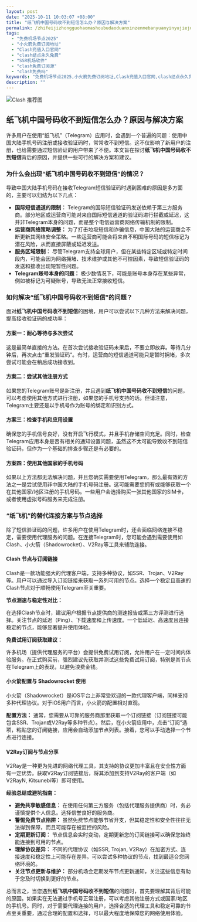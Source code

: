 ```yaml
---
layout: post
date: "2025-10-11 10:03:07 +08:00"
title: "纸飞机中国号码收不到短信怎么办？原因与解决方案"
permalink: /zhifeijizhongguohaomashoubudaoduanxinzenmebanyuanyinyujiejuefangan/
tags:
  - "免费机场节点2025"
  - "小火箭免费订阅地址"
  - "Clash充值入口官网"
  - "clash结点永久免费"
  - "SSR机场软件"
  - "clash免费订阅源"
  - "clash免费吗"
keywords: "免费机场节点2025,小火箭免费订阅地址,Clash充值入口官网,clash结点永久免费,SSR机场软件,clash免费订阅源,clash免费吗"
description: ""
---
```


![Clash 推荐图](https://clashjd.github.io/assets/img/小火箭节点购买.png)

## 纸飞机中国号码收不到短信怎么办？原因与解决方案


<p>许多用户在使用“纸飞机”（Telegram）应用时，会遇到一个普遍的问题：使用中国大陆手机号码注册或接收验证码时，常常收不到短信。这不仅影响了新用户的注册，也给需要通过短信验证的用户带来了不便。本文旨在探讨<strong>纸飞机中国号码收不到短信</strong>背后的原因，并提供一些可行的解决方案和建议。</p>

<h3>为什么会出现“纸飞机中国号码收不到短信”的情况？</h3>

<p>导致中国大陆手机号码在接收Telegram短信验证码时遇到困难的原因是多方面的，主要可以归结为以下几点：</p>

<ul>
    <li><strong>国际短信通道的限制：</strong> Telegram的国际短信验证码发送依赖于第三方服务商。部分地区或运营商可能对来自国际短信通道的验证码进行拦截或延迟，这并非Telegram本身的问题，而是整个电信运营商网络传输机制的限制。</li>
    <li><strong>运营商网络策略调整：</strong> 为了打击垃圾短信和诈骗信息，中国大陆的运营商会不断更新其网络安全策略。一些运营商可能会将来自不明国际号码的短信标记为潜在风险，从而直接屏蔽或延迟发送。</li>
    <li><strong>服务区域限制：</strong> 尽管Telegram支持全球用户，但在某些特定区域或特定时间段内，可能会因为网络拥堵、技术维护或其他不可控因素，导致短信验证码的发送和接收出现短暂性问题。</li>
    <li><strong>Telegram账号本身的问题：</strong> 极少数情况下，可能是账号本身存在某些异常，例如被标记为可疑账号，导致无法正常接收短信。</li>
</ul>

<h3>如何解决“纸飞机中国号码收不到短信”的问题？</h3>

<p>面对<strong>纸飞机中国号码收不到短信</strong>的困境，用户可以尝试以下几种方法来解决问题，提高接收验证码的成功率：</p>

<h4>方案一：耐心等待与多次尝试</h4>

<p>这是最简单直接的方法。在首次尝试接收验证码未果后，不要立即放弃。等待几分钟后，再次点击“重发验证码”。有时，运营商的短信通道可能只是暂时拥堵，多次尝试可能会在稍后成功接收到。</p>

<h4>方案二：尝试其他注册方式</h4>

<p>如果您的Telegram账号是新注册，并且遇到<strong>纸飞机中国号码收不到短信</strong>的问题，可以考虑使用其他方式进行注册，如果您的手机号支持的话。但请注意，Telegram主要还是以手机号作为账号的绑定和识别方式。</p>

<h4>方案三：检查手机和应用设置</h4>

<p>确保您的手机信号良好，没有开启飞行模式，并且手机存储空间充足。同时，检查Telegram应用本身是否有相关的通知设置问题，虽然这不太可能导致收不到短信验证码，但作为一个基础的排查步骤还是有必要的。</p>

<h4>方案四：使用其他国家的手机号码</h4>

<p>如果以上方法都无法解决问题，并且您确实需要使用Telegram，那么最有效的方法之一是尝试使用非中国大陆的手机号码注册。这可能需要您拥有或能够获取一个在其他国家/地区注册的手机号码。一些用户会选择购买一张其他国家的SIM卡，或者使用虚拟号码服务来完成注册。</p>

<h3>“纸飞机”的替代连接方案与节点选择</h3>

<p>除了短信验证码的问题，许多用户在使用Telegram时，还会面临网络连接不稳定，需要使用代理服务的问题。在连接Telegram时，您可能会遇到需要使用如Clash、小火箭（Shadowrocket）、V2Ray等工具来辅助连接。</p>

<h4>Clash 节点与订阅链接</h4>

<p>Clash是一款功能强大的代理客户端，支持多种协议，如SSR、Trojan、V2Ray等。用户可以通过导入订阅链接来获取一系列可用的节点。选择一个稳定且高速的Clash节点对于顺畅使用Telegram至关重要。</p>

<p><strong>节点测速与稳定性对比：</strong></p>
<p>在选择Clash节点时，建议用户根据节点提供商的测速报告或第三方评测进行选择。关注节点的延迟（Ping）、下载速度和上传速度。一个低延迟、高速度且连接稳定的节点，能够显著提升使用体验。</p>

<p><strong>免费试用订阅获取建议：</strong></p>
<p>许多机场（提供代理服务的平台）会提供免费试用订阅，允许用户在一定时间内体验服务。在正式购买前，强烈建议先获取并测试这些免费试用订阅，特别是其节点在Telegram上的表现，以避免浪费金钱。</p>

<h4>小火箭配置与 Shadowrocket 使用</h4>

<p>小火箭（Shadowrocket）是iOS平台上非常受欢迎的一款代理客户端，同样支持多种代理协议。对于iOS用户而言，小火箭的配置相对直观。</p>

<p><strong>配置方法：</strong> 通常，您需要从可靠的服务商那里获取一个订阅链接（订阅链接可能包含SSR、Trojan或V2Ray等多种节点）。然后，在小火箭应用中，点击“订阅”选项，粘贴您的订阅链接，应用会自动添加节点列表。接着，您可以手动选择一个节点进行连接。</p>

<h4>V2Ray订阅与节点分享</h4>

<p>V2Ray是一种更为先进的网络代理工具，其支持的协议更加丰富且在安全性方面有一定优势。获取V2Ray订阅链接后，将其添加到支持V2Ray的客户端（如V2RayN, Kitsunebi等）即可使用。</p>

<p><strong>经验总结或避坑指南：</strong></p>
<ul>
    <li><strong>避免共享敏感信息：</strong> 在使用任何第三方服务（包括代理服务提供商）时，务必谨慎提供个人信息。选择信誉良好的服务商。</li>
    <li><strong>警惕免费节点陷阱：</strong> 虽然免费节点能够节省开支，但其稳定性和安全性往往无法得到保障，而且可能存在被监控的风险。</li>
    <li><strong>定期更新订阅：</strong> 节点信息会实时变动，定期更新您的订阅链接可以确保您始终能连接到可用的节点。</li>
    <li><strong>理解协议差异：</strong> 不同的代理协议（如SSR, Trojan, V2Ray）在加密方式、连接速度和稳定性上可能存在差异。可以尝试多种协议的节点，找到最适合您网络环境的。</li>
    <li><strong>关注节点更新与维护：</strong> 部分机场会定期发布节点更新通知，关注这些信息有助于您及时切换到更好的节点。</li>
</ul>

<p>总而言之，当您遇到<strong>纸飞机中国号码收不到短信</strong>的问题时，首先要理解其背后可能的原因。如果实在无法通过手机号正常注册，可以考虑其他注册方式或国家/地区的手机号。同时，对于需要代理连接的用户，选择合适的代理工具和稳定可靠的节点至关重要，通过合理的配置和选择，可以最大程度地保障您的网络使用体验。</p>